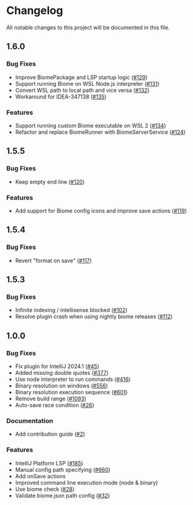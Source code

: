 # Changelog

All notable changes to this project will be documented in this file.

## 1.6.0

### Bug Fixes

- Improve BiomePackage and LSP startup logic ([#129](https://github.com/biomejs/biome-intellij/pull/129))
- Support running Biome on WSL Node.js interpreter ([#131](https://github.com/biomejs/biome-intellij/pull/131))
- Convert WSL path to local path and vice versa ([#132](https://github.com/biomejs/biome-intellij/pull/132))
- Workaround for IDEA-347138 ([#135](https://github.com/biomejs/biome-intellij/pull/135))

### Features

- Support running custom Biome executable on WSL 2 ([#134](https://github.com/biomejs/biome-intellij/pull/134))
- Refactor and replace BiomeRunner with BiomeServerService ([#124](https://github.com/biomejs/biome-intellij/pull/124))

## 1.5.5

### Bug Fixes

- Keep empty end line ([#120](https://github.com/biomejs/biome-intellij/pull/120))

### Features

- Add support for Biome config icons and improve save actions ([#119](https://github.com/biomejs/biome-intellij/pull/119))


## 1.5.4

### Bug Fixes

- Revert "format on save" ([#117](https://github.com/biomejs/biome-intellij/pull/117))

## 1.5.3

### Bug Fixes

- Infinite indexing / intellisense blocked ([#102](https://github.com/biomejs/biome-intellij/pull/102))
- Resolve plugin crash when using nightly biome releases ([#112](https://github.com/biomejs/biome-intellij/pull/112))

## 1.0.0

### Bug Fixes

- Fix plugin for IntelliJ 2024.1 ([#45](https://github.com/biomejs/biome-intellij/pull/45))
- Added missing double quotes ([#377](https://github.com/biomejs/biome-intellij/pull/377))
- Use node interpreter to run commands ([#416](https://github.com/biomejs/biome-intellij/pull/416))
- Binary resolution on windows ([#556](https://github.com/biomejs/biome-intellij/pull/556))
- Binary resolution execution sequence ([#601](https://github.com/biomejs/biome-intellij/pull/601))
- Remove build range ([#1093](https://github.com/biomejs/biome-intellij/pull/1093))
- Auto-save race condition ([#26](https://github.com/biomejs/biome-intellij/pull/26))

### Documentation

- Add contribution guide ([#2](https://github.com/biomejs/biome-intellij/pull/2))

### Features

- IntelliJ Platform LSP ([#185](https://github.com/biomejs/biome-intellij/pull/185))
- Manual config path specifying ([#660](https://github.com/biomejs/biome-intellij/pull/660))
- Add onSave actions
- Improved command line execution mode (node & binary)
- Use biome check ([#28](https://github.com/biomejs/biome-intellij/pull/28))
- Validate biome.json path config ([#32](https://github.com/biomejs/biome-intellij/pull/32))

